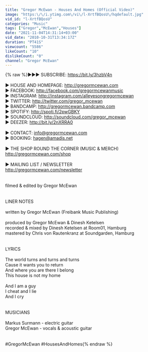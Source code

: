 ```yaml
---
title: "Gregor McEwan - Houses And Homes (Official Video)"
image: "https:\/\/i.ytimg.com\/vi\/l-XrtfBQosU\/hqdefault.jpg"
vid_id: "l-XrtfBQosU"
categories: "Music"
tags: ["Gregor","McEwan","Houses"]
date: "2021-11-04T14:31:14+03:00"
vid_date: "2010-10-31T13:34:17Z"
duration: "PT41S"
viewcount: "5586"
likeCount: "10"
dislikeCount: "0"
channel: "Gregor McEwan"
---
```

{% raw %}►►► SUBSCRIBE: <a rel="nofollow" target="blank" href="https://bit.ly/3hzbV4n">https://bit.ly/3hzbV4n</a><br /><br />► HOUSE AND HOMEPAGE: <a rel="nofollow" target="blank" href="http://gregormcewan.com">http://gregormcewan.com</a><br />► FACEBOOK: <a rel="nofollow" target="blank" href="http://facebook.com/gregormcewanmusic">http://facebook.com/gregormcewanmusic</a><br />► INSTAGRAM: <a rel="nofollow" target="blank" href="http://instagram.com/alleyesongregormcewan">http://instagram.com/alleyesongregormcewan</a><br />► TWITTER: <a rel="nofollow" target="blank" href="http://twitter.com/gregor_mcewan">http://twitter.com/gregor_mcewan</a><br />► BANDCAMP: <a rel="nofollow" target="blank" href="http://gregormcewan.bandcamp.com">http://gregormcewan.bandcamp.com</a><br />► SPOTIFY: <a rel="nofollow" target="blank" href="http://spoti.fi/2pwGBKY">http://spoti.fi/2pwGBKY</a><br />► SOUNDCLOUD: <a rel="nofollow" target="blank" href="http://soundcloud.com/gregor_mcewan">http://soundcloud.com/gregor_mcewan</a><br />► DEEZER: <a rel="nofollow" target="blank" href="http://bit.ly/2nXRRA0">http://bit.ly/2nXRRA0</a><br /><br />► CONTACT: info@gregormcewan.com<br />► BOOKING: hagen@amadis.net<br /><br />► THE SHOP ROUND THE CORNER (MUSIC &amp; MERCH)<br /><a rel="nofollow" target="blank" href="http://gregormcewan.com/shop">http://gregormcewan.com/shop</a><br /><br />► MAILING LIST / NEWSLETTER<br /><a rel="nofollow" target="blank" href="http://gregormcewan.com/newsletter">http://gregormcewan.com/newsletter</a><br /><br /><br />filmed &amp; edited by Gregor McEwan<br /><br /><br />LINER NOTES<br /><br />written by Gregor McEwan (Freibank Music Publishing)<br /><br />produced by Gregor McEwan &amp; Dinesh Ketelsen<br />recorded &amp; mixed by Dinesh Ketelsen at Room01, Hamburg<br />mastered by Chris von Rautenkranz at Soundgarden, Hamburg <br /><br /><br />LYRICS<br /><br />The world turns and turns and turns<br />Cause it wants you to return<br />And where you are there I belong<br />This house is not my home<br /><br />And I am a guy<br />I cheat and I lie<br />And I cry<br /><br /><br />MUSICIANS<br /><br />Markus Surmann - electric guitar<br />Gregor McEwan - vocals &amp; acoustic guitar<br /><br /><br />#GregorMcEwan #HousesAndHomes{% endraw %}

